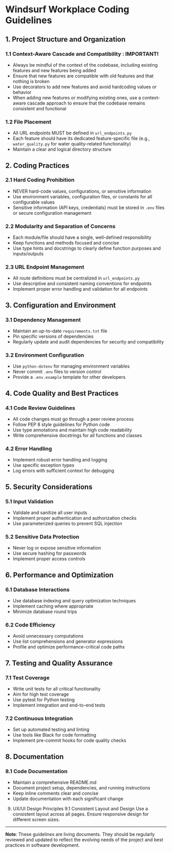 # Windsurf Workplace Coding Guidelines

## 1. Project Structure and Organization
### 1.1 Context-Aware Cascade and Compatibility : IMPORTANT!

- Always be mindful of the context of the codebase, including existing features and new features being added
- Ensure that new features are compatible with old features and that nothing is broken
- Use decorators to add new features and avoid hardcoding values or behavior
- When adding new features or modifying existing ones, use a context-aware cascade approach to ensure that the codebase remains consistent and functional

### 1.2 File Placement
- All URL endpoints MUST be defined in `url_endpoints.py`
- Each feature should have its dedicated feature-specific file (e.g., `water_quality.py` for water quality-related functionality)
- Maintain a clear and logical directory structure

## 2. Coding Practices

### 2.1 Hard Coding Prohibition
- NEVER hard-code values, configurations, or sensitive information
- Use environment variables, configuration files, or constants for all configurable values
- Sensitive information (API keys, credentials) must be stored in `.env` files or secure configuration management

### 2.2 Modularity and Separation of Concerns
- Each module/file should have a single, well-defined responsibility
- Keep functions and methods focused and concise
- Use type hints and docstrings to clearly define function purposes and inputs/outputs

### 2.3 URL Endpoint Management
- All route definitions must be centralized in `url_endpoints.py`
- Use descriptive and consistent naming conventions for endpoints
- Implement proper error handling and validation for all endpoints

## 3. Configuration and Environment

### 3.1 Dependency Management
- Maintain an up-to-date `requirements.txt` file
- Pin specific versions of dependencies
- Regularly update and audit dependencies for security and compatibility

### 3.2 Environment Configuration
- Use `python-dotenv` for managing environment variables
- Never commit `.env` files to version control
- Provide a `.env.example` template for other developers

## 4. Code Quality and Best Practices

### 4.1 Code Review Guidelines
- All code changes must go through a peer review process
- Follow PEP 8 style guidelines for Python code
- Use type annotations and maintain high code readability
- Write comprehensive docstrings for all functions and classes

### 4.2 Error Handling
- Implement robust error handling and logging
- Use specific exception types
- Log errors with sufficient context for debugging

## 5. Security Considerations

### 5.1 Input Validation
- Validate and sanitize all user inputs
- Implement proper authentication and authorization checks
- Use parameterized queries to prevent SQL injection

### 5.2 Sensitive Data Protection
- Never log or expose sensitive information
- Use secure hashing for passwords
- Implement proper access controls

## 6. Performance and Optimization

### 6.1 Database Interactions
- Use database indexing and query optimization techniques
- Implement caching where appropriate
- Minimize database round trips

### 6.2 Code Efficiency
- Avoid unnecessary computations
- Use list comprehensions and generator expressions
- Profile and optimize performance-critical code paths

## 7. Testing and Quality Assurance

### 7.1 Test Coverage
- Write unit tests for all critical functionality
- Aim for high test coverage
- Use pytest for Python testing
- Implement integration and end-to-end tests

### 7.2 Continuous Integration
- Set up automated testing and linting
- Use tools like Black for code formatting
- Implement pre-commit hooks for code quality checks

## 8. Documentation

### 8.1 Code Documentation
- Maintain a comprehensive README.md
- Document project setup, dependencies, and running instructions
- Keep inline comments clear and concise
- Update documentation with each significant change

9. UX/UI Design Principles
9.1 Consistent Layout and Design
Use a consistent layout across all pages.
Ensure responsive design for different screen sizes.


---

**Note**: These guidelines are living documents. They should be regularly reviewed and updated to reflect the evolving needs of the project and best practices in software development.
